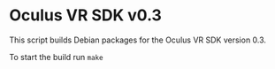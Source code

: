 Oculus VR SDK v0.3
==================

This script builds Debian packages for the Oculus VR SDK version 0.3.

To start the build run `make`

